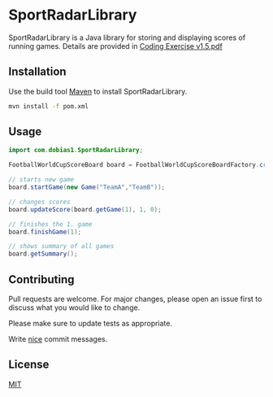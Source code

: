 # SportRadarLibrary

SportRadarLibrary is a Java library for storing and displaying scores of running games. Details are provided in [Coding Exercise v1.5.pdf]([https://](https://github.com/Dobias1/SportRadarLibrary/Coding%20Exercise%20v1.5.pdf))

## Installation

Use the build tool [Maven](https://maven.apache.org/) to install SportRadarLibrary.

```bash
mvn install -f pom.xml
```

## Usage

```java
import com.dobias1.SportRadarLibrary;

FootballWorldCupScoreBoard board = FootballWorldCupScoreBoardFactory.createFootballWorldCupScoreBoard();

// starts new game
board.startGame(new Game("TeamA","TeamB"));

// changes scores
board.updateScore(board.getGame(1), 1, 0);

// finishes the 1. game
board.finishGame(1);

// shows summary of all games
board.getSummary();
```

## Contributing

Pull requests are welcome. For major changes, please open an issue first to discuss what you would like to change.

Please make sure to update tests as appropriate.

Write [nice](https://chris.beams.io/posts/git-commit/) commit messages.

## License

[MIT](https://choosealicense.com/licenses/mit/)

